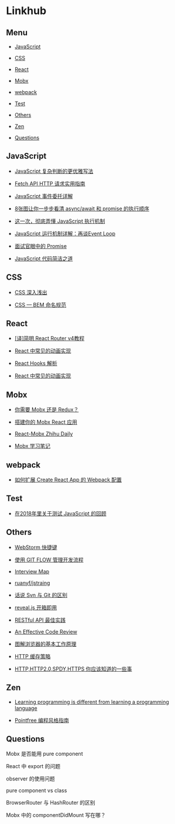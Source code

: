 # Linkhub

## Menu

- [JavaScript](#JavaScript)

- [CSS](#CSS)

- [React](#React)

- [Mobx](#Mobx)

- [webpack](#webpack)

- [Test](#Test)

- [Others](#Others)

- [Zen](#Zen)

- [Questions](#Questions)


## JavaScript

- [JavaScript 复杂判断的更优雅写法](https://juejin.im/post/5bdfef86e51d453bf8051bf8)

- [Fetch API HTTP 请求实用指南](https://juejin.im/post/5beb8eefe51d450f9461c481)

- [JavaScript 事件委托详解](https://zhuanlan.zhihu.com/p/26536815)

- [8张图让你一步步看清 async/await 和 promise 的执行顺序](https://segmentfault.com/a/1190000017224799)

- [这一次，彻底弄懂 JavaScript 执行机制](https://juejin.im/post/59e85eebf265da430d571f89#heading-0)

- [JavaScript 运行机制详解：再谈Event Loop](http://www.ruanyifeng.com/blog/2014/10/event-loop.html)

- [面试官眼中的 Promise](https://juejin.im/post/5c233a8ee51d450d5a01b712)

- [JavaScript 代码简洁之道](https://juejin.im/post/5c24b7a851882509a76875e8#function)

## CSS

- [CSS 深入浅出
](https://xiedaimala.com/courses/003b1951-22af-4821-ad80-d2880c0074eb#/common)

- [CSS — BEM 命名规范](https://juejin.im/post/5b925e616fb9a05cdd2ce70d)


## React

- [[译]简明 React Router v4教程](https://juejin.im/post/5a7e9ee7f265da4e7832949c)

- [React 中常见的动画实现](https://tech.youzan.com/react-animations/)

- [React Hooks 解析](https://juejin.im/post/5be3ea136fb9a049f9121014)

- [React 中常见的动画实现](https://tech.youzan.com/react-animations/)


## Mobx

- [你需要 Mobx 还是 Redux？](http://blog.codingplayboy.com/2018/02/11/mobx-vs-redux/)

- [搭建你的 Mobx React 应用](https://github.com/iuap-design/blog/issues/203)

- [React-Mobx Zhihu Daily](https://github.com/Hancoson/react-mobx-demo)

- [Mobx 学习笔记](https://segmentfault.com/a/1190000013810512)

## webpack

- [如何扩展 Create React App 的 Webpack 配置](https://juejin.im/post/5a5d5b815188257327399962)


## Test

- [在2018年里关于测试 JavaScript 的回顾](https://juejin.im/post/5bec27656fb9a049dc01cd8f)


## Others

- [WebStorm 快捷键](https://www.jianshu.com/p/3254f3f77760)

- [使用 GIT FLOW 管理开发流程](http://stormzhang.com/git/2014/01/29/git-flow/)

- [Interview Map](https://yuchengkai.cn/docs/zh/frontend/)

- [ruanyf/jstraing](https://github.com/ruanyf/jstraining/blob/master/docs/react.md)

- [话说 Svn 与 Git 的区别](https://www.jianshu.com/p/bfec042349ca)

- [reveal.js 开箱即用](https://github.com/dong4j/revealjs_md)

- [RESTful API 最佳实践](http://www.ruanyifeng.com/blog/2018/10/restful-api-best-practices.html)

- [An Effective Code Review](https://americanexpress.io/code-review/)

- [图解浏览器的基本工作原理](https://zhuanlan.zhihu.com/p/47407398)

- [HTTP 缓存策略](https://developers.google.com/web/fundamentals/performance/optimizing-content-efficiency/http-caching?hl=zh-cn)

- [HTTP,HTTP2.0,SPDY,HTTPS 你应该知道的一些事](http://www.alloyteam.com/2016/07/httphttp2-0spdyhttps-reading-this-is-enough/)
## Zen

- [Learning programming is different from learning a programming language](https://phpocean.com/blog/article/learning-programming-is-different-from-learning-a-programming-language/80)

- [Pointfree 编程风格指南](http://www.ruanyifeng.com/blog/2017/03/pointfree.html)

## Questions

Mobx 是否能用 pure component

React 中 export 的问题

observer 的使用问题

pure component vs class

BrowserRouter 与 HashRouter 的区别

Mobx 中的 componentDidMount 写在哪？
